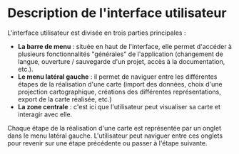 # Description de l'interface utilisateur

<ZoomImg
    src="./ui.png"
    alt="Vue d'ensemble de l'interface"
    caption="Vue d'ensemble de l'interface lors de la réalisation d'une carte"
/>

L'interface utilisateur est divisée en trois parties principales :

- **La barre de menu** : située en haut de l'interface, elle permet d'accéder à plusieurs fonctionnalités "générales" de l'application (changement de langue, ouverture / sauvegarde d'un projet, accès à la documentation, etc.).
- **Le menu latéral gauche** : il permet de naviguer entre les différentes étapes de la réalisation d'une carte (import des données, choix d'une projection cartographique, créations des différentes représentations, export de la carte réalisée, etc.)
- **La zone centrale** : c'est ici que l'utilisateur peut visualiser sa carte et interagir avec elle.

Chaque étape de la réalisation d'une carte est représentée par un onglet dans le menu latéral gauche. L'utilisateur peut naviguer entre ces onglets pour revenir sur une étape précédente ou passer à l'étape suivante.